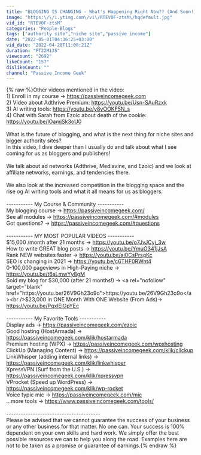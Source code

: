 ```yaml
---
title: "BLOGGING IS CHANGING - What's Happening Right Now?? (And Soon!)"
image: "https:\/\/i.ytimg.com\/vi\/RTEV0F-ztsM\/hqdefault.jpg"
vid_id: "RTEV0F-ztsM"
categories: "People-Blogs"
tags: ["authority site","niche site","passive income"]
date: "2022-05-01T04:36:25+03:00"
vid_date: "2022-04-28T11:00:21Z"
duration: "PT22M13S"
viewcount: "2692"
likeCount: "157"
dislikeCount: ""
channel: "Passive Income Geek"
---
```

{% raw %}Other videos mentioned in the video:<br />1) Enroll in my course → <a rel="nofollow" target="blank" href="https://passiveincomegeek.com">https://passiveincomegeek.com</a><br />2) Video about Adthrive Premium: <a rel="nofollow" target="blank" href="https://youtu.be/Usn-SAuRzxk">https://youtu.be/Usn-SAuRzxk</a><br />3) AI writing tools: <a rel="nofollow" target="blank" href="https://youtu.be/y8yOOKF5N_s">https://youtu.be/y8yOOKF5N_s</a><br />4) Chat with Sarah from Ezoic about death of the cookie: <a rel="nofollow" target="blank" href="https://youtu.be/lOamjSk3oU0">https://youtu.be/lOamjSk3oU0</a><br /><br />What is the future of blogging, and what is the next thing for niche sites and bigger authority sites?<br />In this video, I dive deeper than I usually do and talk about what I see coming for us as bloggers and publishers!<br /><br />We talk about ad networks (Adthrive, Mediavine, and Ezoic) and we look at affiliate networks, earnings, and tendencies there.<br /><br />We also look at the increased competition in the blogging space and the rise og AI writing tools and what it all means for us as bloggers.<br /><br />----------- My Course &amp; Community ----------- <br />My blogging course → <a rel="nofollow" target="blank" href="https://passiveincomegeek.com/">https://passiveincomegeek.com/</a><br />See all modules → <a rel="nofollow" target="blank" href="https://passiveincomegeek.com/#modules">https://passiveincomegeek.com/#modules</a><br />Got questions? → <a rel="nofollow" target="blank" href="https://passiveincomegeek.com/#questions">https://passiveincomegeek.com/#questions</a><br /><br />----------- MY MOST POPULAR VIDEOS ----------- <br />$15,000 /month after 21 months → <a rel="nofollow" target="blank" href="https://youtu.be/o7JvJCyj_3w">https://youtu.be/o7JvJCyj_3w</a><br />How to write GREAT blog posts → <a rel="nofollow" target="blank" href="https://youtu.be/YmuO341jJsA">https://youtu.be/YmuO341jJsA</a><br />Rank NEW websites faster → <a rel="nofollow" target="blank" href="https://youtu.be/ai0CsPrsgKc">https://youtu.be/ai0CsPrsgKc</a><br />SEO is changing in 2021 →  <a rel="nofollow" target="blank" href="https://youtu.be/c6THF0RWnt4">https://youtu.be/c6THF0RWnt4</a><br />0-100,000 pageviews in High-Paying niche → <a rel="nofollow" target="blank" href="https://youtu.be/t6aLmwYy8gM">https://youtu.be/t6aLmwYy8gM</a><br />Sold my blog for $30,000 (after 21 months!) → <a rel="nofollow" target="blank" href="https://youtu.be/26V9Gh23o9o">https://youtu.be/26V9Gh23o9o</a><br />$23,000 in ONE Month With ONE Website (From Ads)→ <a rel="nofollow" target="blank" href="https://youtu.be/PqxlElGpYEc">https://youtu.be/PqxlElGpYEc</a><br /><br />----------- My Favorite Tools ----------- <br />Display ads → <a rel="nofollow" target="blank" href="https://passiveincomegeek.com/ezoic">https://passiveincomegeek.com/ezoic</a><br />Good hosting (HostArmada) → <a rel="nofollow" target="blank" href="https://passiveincomegeek.com/klik/hostarmada">https://passiveincomegeek.com/klik/hostarmada</a><br />Premium hosting (WPX) → <a rel="nofollow" target="blank" href="https://passiveincomegeek.com/wpxhosting">https://passiveincomegeek.com/wpxhosting</a> <br />ClickUp (Managing Content) → <a rel="nofollow" target="blank" href="https://passiveincomegeek.com/klik/clickup">https://passiveincomegeek.com/klik/clickup</a><br />LinkWhisper (adding internal links) → <a rel="nofollow" target="blank" href="https://passiveincomegeek.com/klik/linkwhisper">https://passiveincomegeek.com/klik/linkwhisper</a><br />XpressVPN (Surf from the U.S.) → <a rel="nofollow" target="blank" href="https://passiveincomegeek.com/klik/xpressvpn">https://passiveincomegeek.com/klik/xpressvpn</a><br />VProcket (Speed up WordPress) → <a rel="nofollow" target="blank" href="https://passiveincomegeek.com/klik/wp-rocket">https://passiveincomegeek.com/klik/wp-rocket</a><br />Voice typic mic → <a rel="nofollow" target="blank" href="https://passiveincomegeek.com/mic">https://passiveincomegeek.com/mic</a><br />...more tools → <a rel="nofollow" target="blank" href="https://www.passiveincomegeek.com/tools/">https://www.passiveincomegeek.com/tools/</a><br /><br />---------------------------------------<br />Please be advised that we cannot guarantee the success of your business or any other business for that matter. No one can. Your success is 100% dependent on your own skills and hard work. We simply offer the best possible resources we can to help you along the road. Examples here are not to be taken as a promise or guarantee of earnings.{% endraw %}

